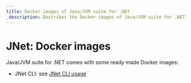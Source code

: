 ```yaml
---
title: Docker images of Java/JVM suite for .NET
_description: Describes the Docker images of Java/JVM suite for .NET
---
```


# JNet: Docker images

Java/JVM suite for .NET comes with some ready made Docker images:
- JNet CLI: see [JNet CLI usage](usageCLI.md)